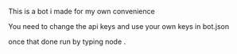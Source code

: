 This is a bot i made for my own convenience

You need to change the api keys and use your own keys in bot.json 

once that done run by typing node .
